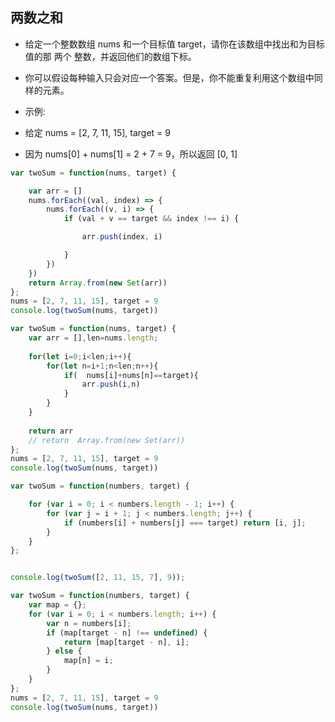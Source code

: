 ## 两数之和


 * 给定一个整数数组 nums 和一个目标值 target，请你在该数组中找出和为目标值的那 两个 整数，并返回他们的数组下标。

 * 你可以假设每种输入只会对应一个答案。但是，你不能重复利用这个数组中同样的元素。

 * 示例:
 
 * 给定 nums = [2, 7, 11, 15], target = 9

 * 因为 nums[0] + nums[1] = 2 + 7 = 9，所以返回 [0, 1]


```javascript
var twoSum = function(nums, target) {

	var arr = []
	nums.forEach((val, index) => {
		nums.forEach((v, i) => {
			if (val + v == target && index !== i) {

				arr.push(index, i)

			}
		})
	})
	return Array.from(new Set(arr))
};
nums = [2, 7, 11, 15], target = 9
console.log(twoSum(nums, target))
```


```javascript
var twoSum = function(nums, target) {
	var arr = [],len=nums.length;
	
    for(let i=0;i<len;i++){
        for(let n=i+1;n<len;n++){
            if(  nums[i]+nums[n]==target){
                arr.push(i,n)
            }
        }
    }
	
    return arr
	// return  Array.from(new Set(arr))
};
nums = [2, 7, 11, 15], target = 9
console.log(twoSum(nums, target))
```

```javascript
var twoSum = function(numbers, target) {

	for (var i = 0; i < numbers.length - 1; i++) {
		for (var j = i + 1; j < numbers.length; j++) {
			if (numbers[i] + numbers[j] === target) return [i, j];
		}
	}
};


console.log(twoSum([2, 11, 15, 7], 9));
```


```javascript
var twoSum = function(numbers, target) {
	var map = {};
	for (var i = 0; i < numbers.length; i++) {
		var n = numbers[i];
		if (map[target - n] !== undefined) {
			return [map[target - n], i];
		} else {
			map[n] = i;
		}
	}
};
nums = [2, 7, 11, 15], target = 9
console.log(twoSum(nums, target))
```
